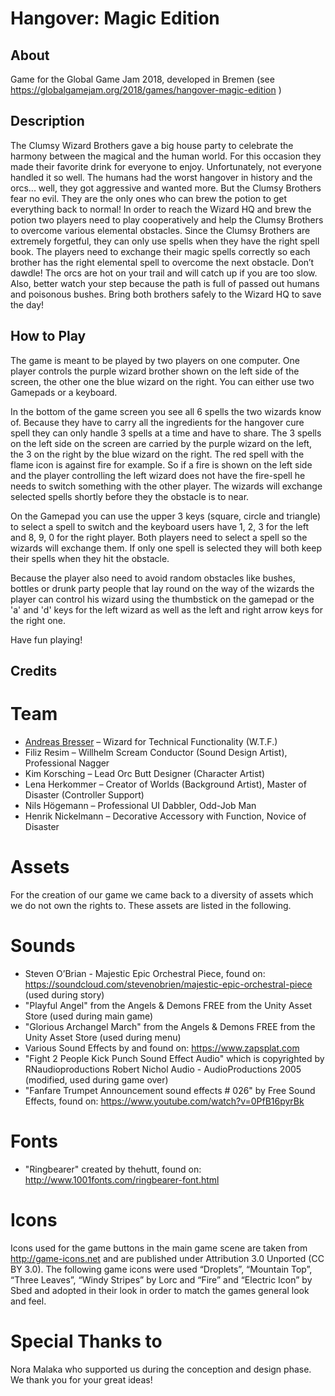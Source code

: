 # Hangover: Magic Edition
About
-----
Game for the Global Game Jam 2018, developed in Bremen (see https://globalgamejam.org/2018/games/hangover-magic-edition )

Description
-----------
The Clumsy Wizard Brothers gave a big house party to celebrate the harmony between the magical and the human world. For this occasion they made their favorite drink for everyone to enjoy. Unfortunately, not everyone handled it so well. The humans had the worst hangover in history and the orcs... well, they got aggressive and wanted more. But the Clumsy Brothers fear no evil. They are the only ones who can brew the potion to get everything back to normal! In order to reach the Wizard HQ and brew the potion two players need to play cooperatively and help the Clumsy Brothers to overcome various elemental obstacles. Since the Clumsy Brothers are extremely forgetful, they can only use spells when they have the right spell book. The players need to exchange their magic spells correctly so each brother has the right elemental spell to overcome the next obstacle. Don’t dawdle! The orcs are hot on your trail and will catch up if you are too slow. Also, better watch your step because the path is full of passed out humans and poisonous bushes. Bring both brothers safely to the Wizard HQ to save the day!

How to Play
-----------
The game is meant to be played by two players on one computer. One player controls the purple wizard brother shown on the left side of the screen, the other one the blue wizard on the right. You can either use two Gamepads or a keyboard.

In the bottom of the game screen you see all 6 spells the two wizards know of. Because they have to carry all the ingredients for the hangover cure spell they can only handle 3 spells at a time and have to share. The 3 spells on the left side on the screen are carried by the purple wizard on the left, the 3 on the right by the blue wizard on the right. The red spell with the flame icon is against fire for example. So if a fire is shown on the left side and the player controlling the left wizard does not have the fire-spell he needs to switch something with the other player. The wizards will exchange selected spells shortly before they the obstacle is to near.

On the Gamepad you can use the upper 3 keys (square, circle and triangle) to select a spell to switch and the keyboard users have 1, 2, 3 for the left and 8, 9, 0 for the right player. Both players need to select a spell so the wizards will exchange them. If only one spell is selected they will both keep their spells when they hit the obstacle.

Because the player also need to avoid random obstacles like bushes, bottles or drunk party people that lay round on the way of the wizards the player can control his wizard using the thumbstick on the gamepad or the 'a' and 'd' keys for the left wizard as well as the left and right arrow keys for the right one.

Have fun playing!

Credits 
-------
Team
====

 - [Andreas Bresser](https://github.com/brean/) – Wizard for Technical Functionality (W.T.F.)
 - Filiz Resim – Willhelm Scream Conductor (Sound Design Artist), Professional Nagger
 - Kim Korsching – Lead Orc Butt Designer (Character Artist)
 - Lena Herkommer – Creator of Worlds (Background Artist), Master of Disaster (Controller Support)
 - Nils Högemann – Professional UI Dabbler, Odd-Job Man
 - Henrik Nickelmann – Decorative Accessory with Function, Novice of Disaster

Assets
======

For the creation of our game we came back to a diversity of assets which we do not own the rights to. These assets are listed in the following.

Sounds
======

 - Steven O’Brian - Majestic Epic Orchestral Piece, found on: https://soundcloud.com/stevenobrien/majestic-epic-orchestral-piece (used during story)
 - "Playful Angel" from the Angels & Demons FREE from the Unity Asset Store (used during main game)
 - "Glorious Archangel March" from the Angels & Demons FREE from the Unity Asset Store (used during menu)
 - Various Sound Effects by and found on: https://www.zapsplat.com
 - "Fight 2 People Kick Punch Sound Effect Audio" which is copyrighted by RNaudioproductions Robert Nichol Audio - AudioProductions 2005 (modified, used during game over)
 - "Fanfare Trumpet Announcement sound effects # 026" by Free Sound Effects, found on: https://www.youtube.com/watch?v=0PfB16pyrBk

Fonts
=====
 - "Ringbearer" created by thehutt, found on: http://www.1001fonts.com/ringbearer-font.html

Icons
=====

Icons used for the game buttons in the main game scene are taken from http://game-icons.net and are published under Attribution 3.0 Unported (CC BY 3.0). The following game icons were used “Droplets”, “Mountain Top”, “Three Leaves”, “Windy Stripes” by Lorc and “Fire” and “Electric Icon” by Sbed and adopted in their look in order to match the games general look and feel.

Special Thanks to
=================
Nora Malaka who supported us during the conception and design phase. We thank you for your great ideas!

